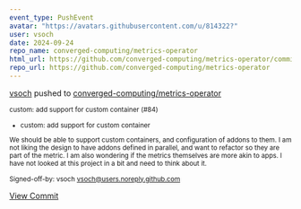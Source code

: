 ```yaml
---
event_type: PushEvent
avatar: "https://avatars.githubusercontent.com/u/814322?"
user: vsoch
date: 2024-09-24
repo_name: converged-computing/metrics-operator
html_url: https://github.com/converged-computing/metrics-operator/commit/8f15755c2daa5f0f2531b1e3ec9cca5dad472491
repo_url: https://github.com/converged-computing/metrics-operator
---
```


<a href='https://github.com/vsoch' target='_blank'>vsoch</a> pushed to <a href='https://github.com/converged-computing/metrics-operator' target='_blank'>converged-computing/metrics-operator</a>

<small>custom: add support for custom container (#84)

* custom: add support for custom container

We should be able to support custom containers, and
configuration of addons to them. I am not liking the
design to have addons defined in parallel, and want to
refactor so they are part of the metric. I am also
wondering if the metrics themselves are more akin to
apps. I have not looked at this project in a bit and
need to think about it.

Signed-off-by: vsoch <vsoch@users.noreply.github.com></small>

<a href='https://github.com/converged-computing/metrics-operator/commit/8f15755c2daa5f0f2531b1e3ec9cca5dad472491' target='_blank'>View Commit</a>